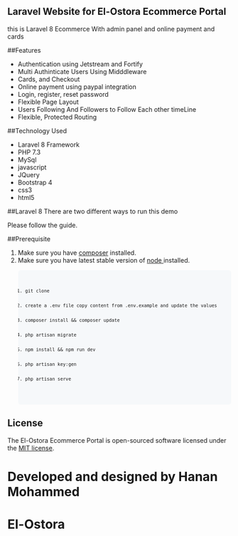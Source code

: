 ## Laravel Website for El-Ostora Ecommerce Portal

this is Laravel 8 Ecommerce With admin panel and online  payment and cards

##Features
<ul>
<li>Authentication using Jetstream and Fortify</li>
<li>Multi Authinticate Users Using Midddleware</li>
<li>Cards, and Checkout</li>
<li>Online payment using paypal integration </li>
<li>Login, register, reset password</li>
<li>Flexible Page Layout</li>
<li>Users Following And Followers to Follow Each other timeLine </li>
<li>Flexible, Protected Routing</li>
</ul>

##Technology Used
<ul>
<li>Laravel 8 Framework</li>
<li>PHP 7.3 </li>
<li>MySql</li>
<li>javascript</li>
<li>JQuery</li>
<li>Bootstrap 4</li>
<li>css3</li>
<li> html5</li>
</ul>

##Laravel 8
There are two different ways to run this demo

Please follow the guide.

##Prerequisite
<ol>
<li>Make sure you have <a href="https://getcomposer.org/download/">composer</a>  installed.</li>
<li>Make sure you have latest stable version of <a href="https://nodejs.org/en/download/"> node </a> installed.</li>
</ol>
<ol>
    <pre style=" padding: 16px;overflow: auto;font-size: 85%;background-color: #f6f8fa ;border-radius: 6px;">
        <code>
            <li>git clone</li>
            <li>create a .env file copy content from .env.example and update the values</li>
            <li>composer install && composer update</li>
            <li>php artisan migrate</li>
            <li>npm install && npm run dev</li>
            <li>php artisan key:gen</li>
            <li>php artisan serve</li>
        </code>
    </pre>
</ol>



## License

The El-Ostora Ecommerce Portal is open-sourced software licensed under the [MIT license](https://opensource.org/licenses/MIT).
# Developed and designed by Hanan Mohammed
# El-Ostora
